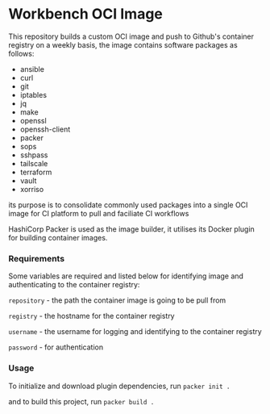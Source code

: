 # Workbench OCI Image

This repository builds a custom OCI image and push to Github's container registry on a weekly basis, the image contains software packages as follows:
- ansible
- curl
- git
- iptables
- jq
- make
- openssl
- openssh-client
- packer
- sops
- sshpass
- tailscale
- terraform
- vault
- xorriso

its purpose is to consolidate commonly used packages into a single OCI image for CI platform to pull and faciliate CI workflows

HashiCorp Packer is used as the image builder, it utilises its Docker plugin for building container images.

### Requirements

Some variables are required and listed below for identifying image and authenticating to the container registry:

`repository` - the path the container image is going to be pull from

`registry` - the hostname for the container registry

`username` - the username for logging and identifying to the container registry

`password` - for authentication

### Usage

To initialize and download plugin dependencies, run `packer init .` 

and to build this project, run `packer build .`